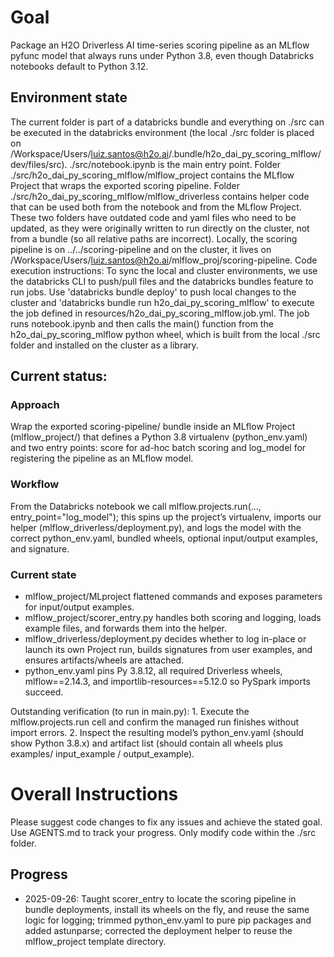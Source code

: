 # Goal

Package an H2O Driverless AI time-series scoring pipeline as an MLflow pyfunc model that always runs under Python 3.8, even though Databricks notebooks default to Python 3.12.

## Environment state

The current folder is part of a databricks bundle and everything on ./src can be executed in the databricks environment (the local ./src folder is placed on /Workspace/Users/luiz.santos@h2o.ai/.bundle/h2o_dai_py_scoring_mlflow/dev/files/src). ./src/notebook.ipynb is the main entry point. Folder ./src/h2o_dai_py_scoring_mlflow/mlflow_project contains the MLflow Project that wraps the exported scoring pipeline. Folder ./src/h2o_dai_py_scoring_mlflow/mlflow_driverless contains helper code that can be used both from the notebook and from the MLflow Project. These two folders have outdated code and yaml files who need to be updated, as they were originally written to run directly on the cluster, not from a bundle (so all relative paths are incorrect). Locally, the scoring pipeline is on ../../scoring-pipeline and on the cluster, it lives on /Workspace/Users/luiz.santos@h2o.ai/mlflow_proj/scoring-pipeline.
Code execution instructions: To sync the local and cluster environments, we use the databricks CLI to push/pull files and the databricks bundles feature to run jobs. Use 'databricks bundle deploy' to push local changes to the cluster and 'databricks bundle run h2o_dai_py_scoring_mlflow' to execute the job defined in resources/h2o_dai_py_scoring_mlflow.job.yml. The job runs notebook.ipynb and then calls the main() function from the h2o_dai_py_scoring_mlflow python wheel, which is built from the local ./src folder and installed on the cluster as a library.

## Current status:

### Approach

Wrap the exported scoring-pipeline/ bundle inside an MLflow Project (mlflow_project/) that defines a Python 3.8 virtualenv (python_env.yaml) and two entry points: score for ad-hoc batch scoring and log_model for registering the pipeline as an MLflow model.

### Workflow

From the Databricks notebook we call mlflow.projects.run(..., entry_point="log_model"); this spins up the project’s virtualenv, imports our helper (mlflow_driverless/deployment.py), and logs the model with the correct python_env.yaml, bundled wheels, optional input/output examples, and signature.

### Current state

- mlflow_project/MLproject flattened commands and exposes parameters for input/output examples.
- mlflow_project/scorer_entry.py handles both scoring and logging, loads example files, and forwards them into the helper.
- mlflow_driverless/deployment.py decides whether to log in-place or launch its own Project run, builds signatures from user examples, and ensures artifacts/wheels are attached.
- python_env.yaml pins Py 3.8.12, all required Driverless wheels, mlflow==2.14.3, and importlib-resources==5.12.0 so PySpark imports succeed.

Outstanding verification (to run in main.py): 1. Execute the mlflow.projects.run cell and confirm the managed run finishes without import errors. 2. Inspect the resulting model’s python_env.yaml (should show Python 3.8.x) and artifact list (should contain all wheels plus examples/ input_example / output_example).

# Overall Instructions

Please suggest code changes to fix any issues and achieve the stated goal. Use AGENTS.md to track your progress. Only modify code within the ./src folder.

## Progress

- 2025-09-26: Taught scorer_entry to locate the scoring pipeline in bundle deployments, install its wheels on the fly, and reuse the same logic for logging; trimmed python_env.yaml to pure pip packages and added astunparse; corrected the deployment helper to reuse the mlflow_project template directory.

